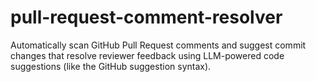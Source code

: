 # pull-request-comment-resolver
Automatically scan GitHub Pull Request comments and suggest commit changes that resolve reviewer feedback using LLM-powered code suggestions (like the GitHub suggestion syntax).
